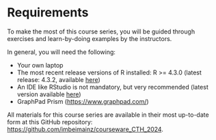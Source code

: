 # Requirements

To make the most of this course series, you will be guided through exercises and learn-by-doing examples by the instructors.

In general, you will need the following:

* Your own laptop
* The most recent release versions of R installed: R >= 4.3.0 (latest release: 4.3.2, available [here](https://cloud.r-project.org/))
* An IDE like RStudio is not mandatory, but very recommended (latest version available [here](https://posit.co/download/rstudio-desktop/))
* GraphPad Prism (https://www.graphpad.com/)

All materials for this course series are available in their most up-to-date form at this GitHub repository: https://github.com/imbeimainz/courseware_CTH_2024.
